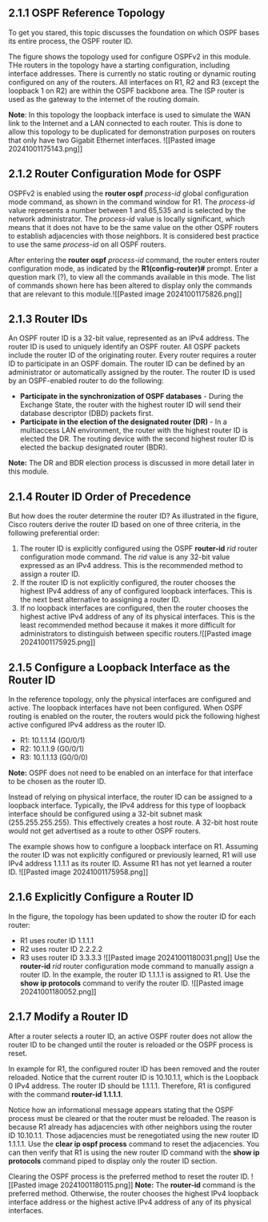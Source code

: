 ## 2.1.1 OSPF Reference Topology
To get you stared, this topic discusses the foundation on which OSPF bases its entire process, the OSPF router ID.

The figure shows the topology used for configure OSPFv2 in this module. THe routers in the topology have a starting configuration, including interface addresses. There is currently no static routing or dynamic routing configured on any of the routers. All interfaces on R1, R2 and R3 (except the loopback 1 on R2) are within the OSPF backbone area. The ISP router is used as the gateway to the internet of the routing domain.

**Note**: In this topology the loopback interface is used to simulate the WAN link to the Internet and a LAN connected to each router. This is done to allow this topology to be duplicated for demonstration purposes on routers that only have two Gigabit Ethernet interfaces.
![[Pasted image 20241001175143.png]]

## 2.1.2 Router Configuration Mode for OSPF

OSPFv2 is enabled using the **router ospf** *process-id* global configuration mode command, as shown in the command window for R1. The *process-id* value represents a number between 1 and 65,535 and is selected by the network administrator. The *process-id* value is locally significant, which means that it does not have to be the same value on the other OSPF routers to establish adjacencies with those neighbors. It is considered best practice to use the same *process-id* on all OSPF routers.

After entering the **router ospf** *process-id* command, the router enters router configuration mode, as indicated by the **R1(config-router)#** prompt. Enter a question mark (?), to view all the commands available in this mode. The list of commands shown here has been altered to display only the commands that are relevant to this module.![[Pasted image 20241001175826.png]]

## 2.1.3 Router IDs

An OSPF router ID is a 32-bit value, represented as an IPv4 address. The router ID is used to uniquely identify an OSPF router. All OSPF packets include the router ID of the originating router. Every router requires a router ID to participate in an OSPF domain. The router ID can be defined by an administrator or automatically assigned by the router. The router ID is used by an OSPF-enabled router to do the following:

- **Participate in the synchronization of OSPF databases** - During the Exchange State, the router with the highest router ID will send their database descriptor (DBD) packets first.
- **Participate in the election of the designated router (DR)** - In a multiaccess LAN environment, the router with the highest router ID is elected the DR. The routing device with the second highest router ID is elected the backup designated router (BDR).

**Note:** The DR and BDR election process is discussed in more detail later in this module.

## 2.1.4 Router ID Order of Precedence
But how does the router determine the router ID? As illustrated in the figure, Cisco routers derive the router ID based on one of three criteria, in the following preferential order:

1. The router ID is explicitly configured using the OSPF **router-id** _rid_ router configuration mode command. The _rid_ value is any 32-bit value expressed as an IPv4 address. This is the recommended method to assign a router ID.
2. If the router ID is not explicitly configured, the router chooses the highest IPv4 address of any of configured loopback interfaces. This is the next best alternative to assigning a router ID.
3. If no loopback interfaces are configured, then the router chooses the highest active IPv4 address of any of its physical interfaces. This is the least recommended method because it makes it more difficult for administrators to distinguish between specific routers.![[Pasted image 20241001175925.png]]

## 2.1.5 Configure a Loopback Interface as the Router ID

In the reference topology, only the physical interfaces are configured and active. The loopback interfaces have not been configured. When OSPF routing is enabled on the router, the routers would pick the following highest active configured IPv4 address as the router ID.

- R1: 10.1.1.14 (G0/0/1)
- R2: 10.1.1.9 (G0/0/1)
- R3: 10.1.1.13 (G0/0/0)

**Note:** OSPF does not need to be enabled on an interface for that interface to be chosen as the router ID.

Instead of relying on physical interface, the router ID can be assigned to a loopback interface. Typically, the IPv4 address for this type of loopback interface should be configured using a 32-bit subnet mask (255.255.255.255). This effectively creates a host route. A 32-bit host route would not get advertised as a route to other OSPF routers.

The example shows how to configure a loopback interface on R1. Assuming the router ID was not explicitly configured or previously learned, R1 will use IPv4 address 1.1.1.1 as its router ID. Assume R1 has not yet learned a router ID.
![[Pasted image 20241001175958.png]]

## 2.1.6 Explicitly Configure a Router ID

In the figure, the topology has been updated to show the router ID for each router:

- R1 uses router ID 1.1.1.1
- R2 uses router ID 2.2.2.2
- R3 uses router ID 3.3.3.3
![[Pasted image 20241001180031.png]]
Use the **router-id** _rid_ router configuration mode command to manually assign a router ID. In the example, the router ID 1.1.1.1 is assigned to R1. 
Use the **show ip protocols** command to verify the router ID.
![[Pasted image 20241001180052.png]]

## 2.1.7 Modify a Router ID

After a router selects a router ID, an active OSPF router does not allow the router ID to be changed until the router is reloaded or the OSPF process is reset.

In example for R1, the configured router ID has been removed and the router reloaded. Notice that the current router ID is 10.10.1.1, which is the Loopback 0 IPv4 address. The router ID should be 1.1.1.1. Therefore, R1 is configured with the command **router-id 1.1.1.1**.

Notice how an informational message appears stating that the OSPF process must be cleared or that the router must be reloaded. The reason is because R1 already has adjacencies with other neighbors using the router ID 10.10.1.1. Those adjacencies must be renegotiated using the new router ID 1.1.1.1. Use the **clear ip ospf process** command to reset the adjacencies. You can then verify that R1 is using the new router ID command with the **show ip protocols** command piped to display only the router ID section.

Clearing the OSPF process is the preferred method to reset the router ID.
![[Pasted image 20241001180115.png]]
**Note:** The **router-id** command is the preferred method. Otherwise, the router chooses the highest IPv4 loopback interface address or the highest active IPv4 address of any of its physical interfaces.